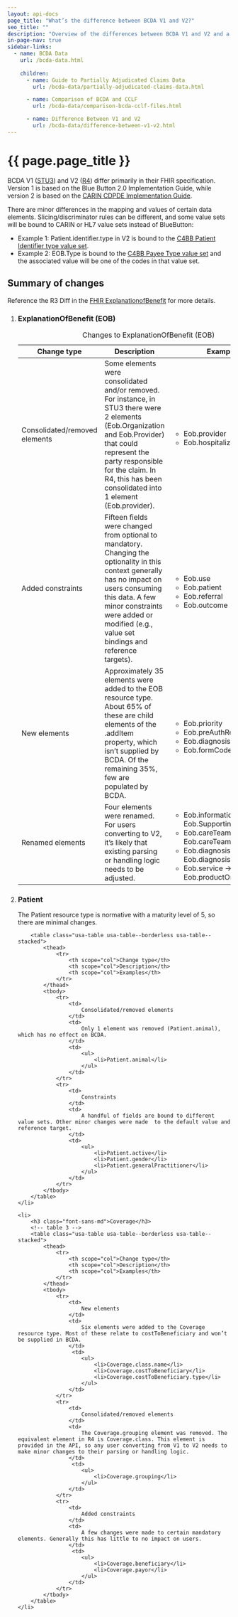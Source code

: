```yaml
---
layout: api-docs
page_title: "What’s the difference between BCDA V1 and V2?"
seo_title: ""
description: "Overview of the differences between BCDA V1 and V2 and a summary of specific API changes."
in-page-nav: true
sidebar-links: 
  - name: BCDA Data
    url: /bcda-data.html
    
    children:
      - name: Guide to Partially Adjudicated Claims Data
        url: /bcda-data/partially-adjudicated-claims-data.html

      - name: Comparison of BCDA and CCLF
        url: /bcda-data/comparison-bcda-cclf-files.html

      - name: Difference Between V1 and V2
        url: /bcda-data/difference-between-v1-v2.html
---
```


# {{ page.page_title }}

<p>
    BCDA V1 (<a href="https://hl7.org/fhir/STU3/" target="_blank" rel="noopener noreferrer">STU3</a>) and V2 (<a href="https://hl7.org/fhir/R4/" target="_blank" rel="noopener noreferrer">R4</a>) differ primarily in their FHIR specification. Version 1 is based on the Blue Button 2.0 Implementation Guide, while version 2 is based on the <a href="https://www.hl7.org/fhir/us/carin-bb/StructureDefinition-C4BB-ExplanationOfBenefit.html" target="_blank" rel="noopener noreferrer">CARIN CDPDE Implementation Guide</a>.
</p>
<p>There are minor differences in the mapping and values of certain data elements. Slicing/discriminator rules can be different, and some value sets will be bound to CARIN or HL7 value sets instead of BlueButton:
        <ul>
            <li>Example 1: Patient.identifier.type in V2 is bound to the <a href="http://www.hl7.org/fhir/us/carin-bb/ValueSet-C4BBPatientIdentifierType.html" target="_blank" rel="noopener noreferrer">C4BB Patient Identifier type value set</a>.</li>
            <li>Example 2: EOB.Type is bound to the <a href="http://www.hl7.org/fhir/us/carin-bb/ValueSet-C4BBPayeeType.html" target="_blank" rel="noopener noreferrer">C4BB Payee Type value set</a> and the associated value will be one of the codes in that value set.</li>
        </ul>
</p>
<h2>Summary of changes</h2>
<p>
    Reference the R3 Diff in the <a href="http://www.hl7.org/fhir/explanationofbenefit.html#resource" target="_blank" rel="noopener noreferrer">FHIR ExplanationofBenefit</a> for more details.
</p>
<!-- start ol for tables -->
<ol>
    <li>
        <h3 class="font-sans-md">ExplanationOfBenefit (EOB)</h3>
        <!-- table 1 -->
        <table class="usa-table usa-table--borderless usa-table--stacked">
            <caption class="usa-sr-only">Changes to ExplanationOfBenefit (EOB)</caption>
            <thead>
                <tr>
                    <th scope="col">Change type</th>
                    <th scope="col">Description</th>
                    <th scope="col">Examples</th>
                </tr>
            </thead>
            <tbody>
                <tr>
                    <td>
                        Consolidated/removed elements
                    </td>
                    <td>
                        Some elements were consolidated and/or removed. For instance, in STU3 there were 2 elements (Eob.Organization and Eob.Provider) that could represent the party responsible for the claim. In R4, this has been consolidated into 1 element (Eob.provider).
                    </td>
                    <td>
                        <ul>
                            <li>Eob.provider</li>
                            <li>Eob.hospitalization</li>
                        </ul>
                    </td>
                </tr>
                <tr>
                    <td>
                        Added constraints
                    </td>
                    <td>
                        Fifteen fields were changed from optional to mandatory. Changing the optionality in this context generally has no impact on users consuming this data. A few minor constraints were added or modified (e.g., value set bindings and reference targets).
                    </td>
                    <td>
                        <ul>
                            <li>Eob.use</li>
                            <li>Eob.patient</li>
                            <li>Eob.referral</li>
                            <li>Eob.outcome</li>
                        </ul>
                    </td>
                </tr>
                <tr>
                    <td>
                        New elements
                    </td>
                    <td>
                        Approximately 35 elements were added to the EOB resource type. About 65% of these are child elements of the .addItem property, which isn’t supplied by BCDA. Of the remaining 35%, few are populated by BCDA.
                    </td>
                    <td>
                        <ul>
                            <li>Eob.priority</li>
                            <li>Eob.preAuthRef</li>
                            <li>Eob.diagnosis.onAdmission</li>
                            <li>Eob.formCode</li>
                        </ul>
                    </td>
                </tr>
                <tr>
                    <td>
                        Renamed elements
                    </td>
                    <td>
                        Four elements were renamed. For users converting to V2, it’s likely that existing parsing or handling logic needs to be adjusted.
                    </td>
                    <td>
                        <ul>
                            <li>Eob.information → Eob.SupportingInfo</li>
                            <li>Eob.careTeamLinkId → Eob.careTeamSequence</li>
                            <li>Eob.diagnosisLinkId → Eob.diagnosisSequence</li>
                            <li>Eob.service → Eob.productOrService</li>
                        </ul>
                    </td>
                </tr>
            </tbody>
        </table>
    </li>
    <li>
        <h3 class="font-sans-md">Patient</h3>
        <p>The Patient resource type is normative with a maturity level of 5, so there are  minimal changes.</p>
    
        <table class="usa-table usa-table--borderless usa-table--stacked">
            <thead>
                <tr>
                    <th scope="col">Change type</th>
                    <th scope="col">Description</th>
                    <th scope="col">Examples</th>
                </tr>
            </thead>
            <tbody>
                <tr>
                    <td>
                        Consolidated/removed elements
                    </td>
                    <td>
                        Only 1 element was removed (Patient.animal), which has no effect on BCDA.                
                    </td>
                    <td>
                        <ul>
                            <li>Patient.animal</li>
                        </ul>
                    </td>
                </tr>
                <tr>
                    <td>
                        Constraints
                    </td>
                    <td>
                        A handful of fields are bound to different value sets. Other minor changes were made  to the default value and reference target.
                    </td>
                    <td>
                        <ul>
                            <li>Patient.active</li>
                            <li>Patient.gender</li>
                            <li>Patient.generalPractitioner</li>
                        </ul>
                    </td>
                </tr>
            </tbody>
        </table>
    </li>
    
    <li>
        <h3 class="font-sans-md">Coverage</h3>
        <!-- table 3 -->
        <table class="usa-table usa-table--borderless usa-table--stacked">
            <thead>
                <tr>
                    <th scope="col">Change type</th>
                    <th scope="col">Description</th>
                    <th scope="col">Examples</th>
                </tr>
            </thead>
            <tbody>
                <tr>
                    <td>
                        New elements
                    </td>
                    <td>
                        Six elements were added to the Coverage resource type. Most of these relate to costToBeneficiary and won’t be supplied in BCDA.                
                    </td>
                     <td>
                        <ul>
                            <li>Coverage.class.name</li>
                            <li>Coverage.costToBeneficiary</li>
                            <li>Coverage.costToBeneficiary.type</li>
                        </ul>
                    </td>
                </tr>
                <tr>
                    <td>
                        Consolidated/removed elements
                    </td>
                    <td>
                        The Coverage.grouping element was removed. The equivalent element in R4 is Coverage.class. This element is provided in the API, so any user converting from V1 to V2 needs to make minor changes to their parsing or handling logic.
                    </td>
                     <td>
                        <ul>
                            <li>Coverage.grouping</li>
                        </ul>
                    </td>
                </tr>
                <tr>
                    <td>
                        Added constraints
                    </td>
                    <td>
                        A few changes were made to certain mandatory elements. Generally this has little to no impact on users.
                    </td>
                     <td>
                        <ul>
                            <li>Coverage.beneficiary</li>
                            <li>Coverage.payor</li>
                        </ul>
                    </td>
                </tr>
            </tbody>
        </table>
    </li>
</ol>